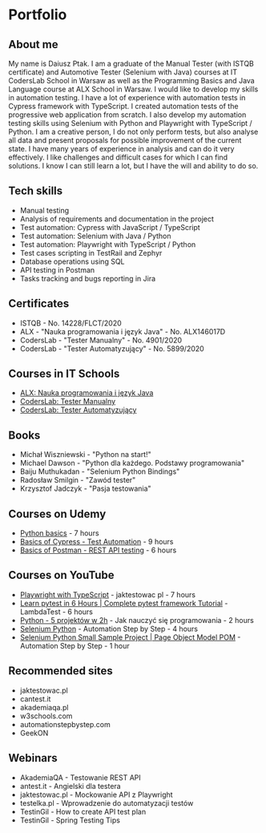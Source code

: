 # Portfolio
## About me
My name is Daiusz Ptak. I am a graduate of the Manual Tester (with ISTQB certificate) and Automotive Tester (Selenium with Java) courses at IT CodersLab School in Warsaw as well as the Programming Basics and Java Language course at ALX School in Warsaw. I would like to develop my skills in automation testing. I have a lot of experience with automation tests in Cypress framework with TypeScript. I created automation tests of the progressive web application from scratch. I also develop my automation testing skills using Selenium with Python and Playwright with TypeScript / Python. I am a creative person, I do not only perform tests, but also analyse all data and present proposals for possible improvement of the current state. I have many years of experience in analysis and can do it very effectively. I like challenges and difficult cases for which I can find solutions. I know I can still learn a lot, but I have the will and ability to do so.
## Tech skills
  - Manual testing
  - Analysis of requirements and documentation in the project
  - Test automation: Cypress with JavaScript / TypeScript
  - Test automation: Selenium with Java / Python
  - Test automation: Playwright with TypeScript / Python
  - Test cases scripting in TestRail and Zephyr
  - Database operations using SQL
  - API testing in Postman
  - Tasks tracking and bugs reporting in Jira
## Certificates
  - ISTQB - No. 14228/FLCT/2020
  - ALX - "Nauka programowania i język Java" - No. ALX146017D
  - CodersLab - "Tester Manualny" - No. 4901/2020
  - CodersLab - "Tester Automatyzujący" - No. 5899/2020
## Courses in IT Schools
  - [ALX: Nauka programowania i język Java](https://www.alx.pl/pl/prog-java-intro/)
  - [CodersLab: Tester Manualny](https://coderslab.pl/pl/tester-manualny)
  - [CodersLab: Tester Automatyzujący](https://coderslab.pl/pl/tester-automatyzujacy)
## Books
  - Michał Wiszniewski - "Python na start!"
  - Michael Dawson - "Python dla każdego. Podstawy programowania"
  - Baiju Muthukadan - "Selenium Python Bindings"
  - Radosław Smilgin - "Zawód tester"
  - Krzysztof Jadczyk - "Pasja testowania"
## Courses on Udemy
  - [Python basics](https://www.udemy.com/course/python-dla-poczatkujacych/) - 7 hours
  - [Basics of Cypress - Test Automation](https://www.udemy.com/course/cypress-od-podstaw/) - 9 hours
  - [Basics of Postman - REST API testing](https://www.udemy.com/course/postman-od-podstaw-testowanie-rest-api/) - 6 hours
## Courses on YouTube
  - [Playwright with TypeScript](https://www.youtube.com/watch?v=JqEp2cjnzAo&list=PLfKhn9AcZ-cD2TCB__K7NP5XARaCzZYn7) - jaktestowac pl - 7 hours
  - [Learn pytest in 6 Hours | Complete pytest framework Tutorial](https://www.youtube.com/watch?v=KZstMSOHIvQ) - LambdaTest - 6 hours
  - [Python - 5 projektów w 2h](https://www.youtube.com/watch?v=EFaPsPwPJAY) - Jak nauczyć się programowania - 2 hours
  - [Selenium Python](https://www.youtube.com/watch?v=H9HUVSA_78U&list=PLhW3qG5bs-L9JjtXx-adxWdbjaxeRhi7h&index=32) - Automation Step by Step - 4 hours
  - [Selenium Python Small Sample Project | Page Object Model POM](https://www.youtube.com/watch?v=BURK7wMcCwU&list=PLhW3qG5bs-L9JjtXx-adxWdbjaxeRhi7h&index=12) - Automation Step by Step - 1 hour
## Recommended sites
  - jaktestowac.pl
  - cantest.it
  - akademiaqa.pl
  - w3schools.com
  - automationstepbystep.com
  - GeekON
## Webinars
  - AkademiaQA - Testowanie REST API
  - antest.it - Angielski dla testera
  - jaktestowac.pl - Mockowanie API z Playwright
  - testelka.pl - Wprowadzenie do automatyzacji testów
  - TestinGil - How to create API test plan
  - TestinGil - Spring Testing Tips
